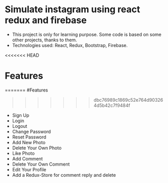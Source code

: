 # Simulate instagram using react redux and firebase

- This project is only for learning purpose. Some code is based on some other projects, thanks to them.
- Technologies used: React, Redux, Bootstrap, Firebase.

<<<<<<< HEAD
# Features
=======
#Features
>>>>>>> dbc76989c1869c52e764d903264d5b42c7f9484f
- Sign Up
- Login
- Logout
- Change Password
- Reset Password
- Add New Photo
- Delete Your Own Photo
- Like Photo
- Add Comment
- Delete Your Own Comment
- Edit Your Profile
- Add a Redux-Store for comment reply and delete